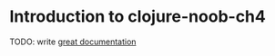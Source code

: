 # Introduction to clojure-noob-ch4

TODO: write [great documentation](http://jacobian.org/writing/what-to-write/)
